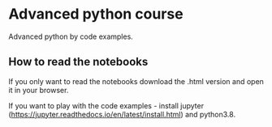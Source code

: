 # Advanced python course

Advanced python by code examples.

## How to read the notebooks

If you only want to read the notebooks download the .html version and open it in your browser.

If you want to play with the code examples - install jupyter (https://jupyter.readthedocs.io/en/latest/install.html) and python3.8.
